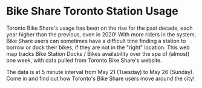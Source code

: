 # Bike Share Toronto Station Usage

Toronto Bike Share's usage has been on the rise for the past decade, each year higher than the previous, even in 2020! With more riders in the system, Bike Share users can sometimes have a difficult time finding a station to borrow or dock their bikes, if they are not in the "right" location. This web map tracks Bike Station Docks / Bikes availability over the spa of (almost) one week, with data pulled from Toronto Bike Share's website. 

The data is at 5 minute interval from May 21 (Tuesday) to May 26 (Sunday). Come in and find out how Toronto's Bike Share users move around the city!

